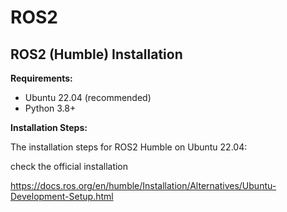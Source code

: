 # ROS2

## ROS2 (Humble) Installation

**Requirements:**
- Ubuntu 22.04 (recommended)
- Python 3.8+

**Installation Steps:**

The installation steps for ROS2 Humble on Ubuntu 22.04:

check the official installation

https://docs.ros.org/en/humble/Installation/Alternatives/Ubuntu-Development-Setup.html